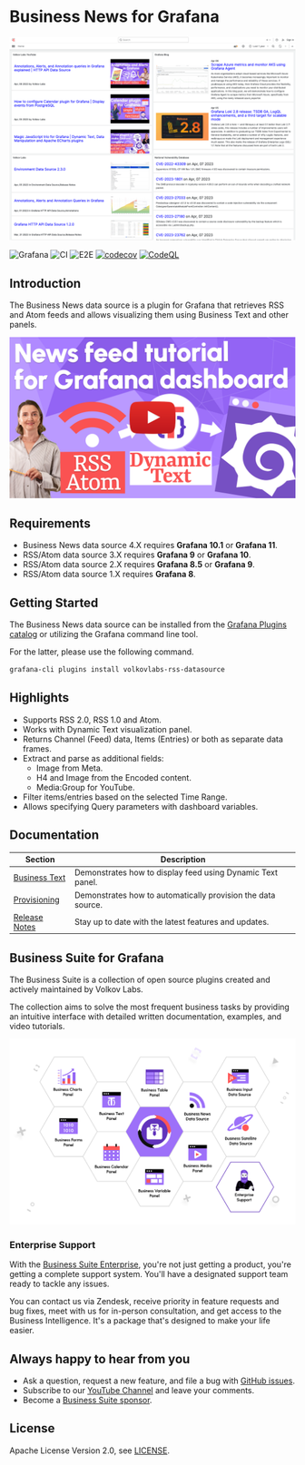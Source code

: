 # Business News for Grafana

![Dashboard](https://raw.githubusercontent.com/VolkovLabs/business-news/main/src/img/dashboard.png)

![Grafana](https://img.shields.io/badge/Grafana-11.2-orange)
![CI](https://github.com/volkovlabs/business-news/workflows/CI/badge.svg)
![E2E](https://github.com/volkovlabs/business-news/workflows/E2E/badge.svg)
[![codecov](https://codecov.io/gh/VolkovLabs/business-news/branch/main/graph/badge.svg?token=2W9VR0PG5N)](https://codecov.io/gh/VolkovLabs/business-news)
[![CodeQL](https://github.com/VolkovLabs/business-news/actions/workflows/codeql-analysis.yml/badge.svg)](https://github.com/VolkovLabs/business-news/actions/workflows/codeql-analysis.yml)

## Introduction

The Business News data source is a plugin for Grafana that retrieves RSS and Atom feeds and allows visualizing them using Business Text and other panels.

[![Business News data source for Grafana | News feed tutorial for Grafana Dashboard](https://raw.githubusercontent.com/volkovlabs/business-news/main/img/video.png)](https://youtu.be/RAxqS2hpWkg)

## Requirements

- Business News data source 4.X requires **Grafana 10.1** or **Grafana 11**.
- RSS/Atom data source 3.X requires **Grafana 9** or **Grafana 10**.
- RSS/Atom data source 2.X requires **Grafana 8.5** or **Grafana 9**.
- RSS/Atom data source 1.X requires **Grafana 8**.

## Getting Started

The Business News data source can be installed from the [Grafana Plugins catalog](https://grafana.com/grafana/plugins/volkovlabs-rss-datasource/) or utilizing the Grafana command line tool.

For the latter, please use the following command.

```bash
grafana-cli plugins install volkovlabs-rss-datasource
```

## Highlights

- Supports RSS 2.0, RSS 1.0 and Atom.
- Works with Dynamic Text visualization panel.
- Returns Channel (Feed) data, Items (Entries) or both as separate data frames.
- Extract and parse as additional fields:
  - Image from Meta.
  - H4 and Image from the Encoded content.
  - Media:Group for YouTube.
- Filter items/entries based on the selected Time Range.
- Allows specifying Query parameters with dashboard variables.

## Documentation

| Section                                                                   | Description                                                  |
| ------------------------------------------------------------------------- | ------------------------------------------------------------ |
| [Business Text](https://volkovlabs.io/plugins/business-news/text/)        | Demonstrates how to display feed using Dynamic Text panel.   |
| [Provisioning](https://volkovlabs.io/plugins/business-news/provisioning/) | Demonstrates how to automatically provision the data source. |
| [Release Notes](https://volkovlabs.io/plugins/business-news/release/)     | Stay up to date with the latest features and updates.        |

## Business Suite for Grafana

The Business Suite is a collection of open source plugins created and actively maintained by Volkov Labs.

The collection aims to solve the most frequent business tasks by providing an intuitive interface with detailed written documentation, examples, and video tutorials.

[![Business Suite for Grafana](https://raw.githubusercontent.com/VolkovLabs/.github/main/business.png)](https://volkovlabs.io/plugins/)

### Enterprise Support

With the [Business Suite Enterprise](https://volkovlabs.io/pricing/), you're not just getting a product, you're getting a complete support system. You'll have a designated support team ready to tackle any issues.

You can contact us via Zendesk, receive priority in feature requests and bug fixes, meet with us for in-person consultation, and get access to the Business Intelligence. It's a package that's designed to make your life easier.

## Always happy to hear from you

- Ask a question, request a new feature, and file a bug with [GitHub issues](https://github.com/volkovlabs/business-news/issues).
- Subscribe to our [YouTube Channel](https://youtube.com/@volkovlabs) and leave your comments.
- Become a [Business Suite sponsor](https://github.com/sponsors/VolkovLabs).

## License

Apache License Version 2.0, see [LICENSE](https://github.com/volkovlabs/business-news/blob/main/LICENSE).
